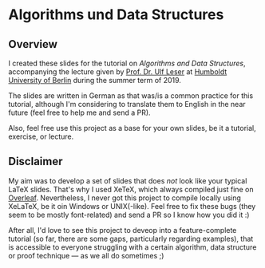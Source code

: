 # Algorithms und Data Structures

## Overview

I created these slides for the tutorial on *Algorithms and Data Structures*, accompanying the lecture given by [Prof. Dr. Ulf Leser](https://www2.informatik.hu-berlin.de/~leser) at [Humboldt University of Berlin](https://www.hu-berlin.de) during the summer term of 2019.

The slides are written in German as that was/is a common practice for this tutorial, although I'm considering to translate them to English in the near future (feel free to help me and send a PR).

Also, feel free use this project as a base for your own slides, be it a tutorial, exercise, or lecture.

## Disclaimer

My aim was to develop a set of slides that does *not* look like your typical LaTeX slides.
That's why I used XeTeX, which always compiled just fine on [Overleaf](https://www.overleaf.com).
Nevertheless, I never got this project to compile locally using XeLaTeX, be it oin Windows or UNIX(-like).
Feel free to fix these bugs (they seem to be mostly font-related) and send a PR so I know how you did it :)

After all, I'd love to see this project to deveop into a feature-complete tutorial (so far, there are some gaps, particularly regarding examples), that is accessible to everyone struggling with a certain algorithm, data structure or proof technique — as we all do sometimes ;)
